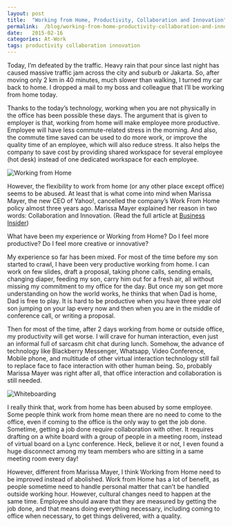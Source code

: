 ```yaml
---
layout: post
title:  "Working from Home, Productivity, Collaboration and Innovation"
permalink:  /blog/working-from-home-productivity-collaboration-and-innovation.html
date:   2015-02-16
categories: At-Work
tags: productivity collaboration innovation
---
```


Today, I’m defeated by the traffic. Heavy rain that pour since last night has caused massive traffic jam across the city and suburb or Jakarta. So, after moving only 2 km in 40 minutes, much slower than walking, I turned my car back to home. I dropped a mail to my boss and colleague that I’ll be working from home today.

Thanks to the today’s technology, working when you are not physically in the office has been possible these days. The argument that is given to employer is that, working from home will make employee more productive. Employee will have less commute-related stress in the morning. And also, the commute time saved can be used to do more work, or improve the quality time of an employee, which will also reduce stress. It also helps the company to save cost by providing shared workspace for several employee (hot desk) instead of one dedicated workspace for each employee.

![Working from Home](http://s.benny.id/images/post-143.jpg)

However, the flexibility to work from home (or any other place except office) seems to be abused. At least that is what come into mind when Marissa Mayer, the new CEO of Yahoo!, cancelled the company’s Work From Home policy almost three years ago. Marissa Mayer explained her reason in two words: Collaboration and Innovation. (Read the full article at [Business Insider](http://www.businessinsider.com/marissa-mayer-defends-her-work-from-home-ban-2013-4))

What have been my experience or Working from Home? Do I feel more productive? Do I feel more creative or innovative?

My experience so far has been mixed. For most of the time before my son started to crawl, I have been very productive working from home. I can work on few slides, draft a proposal, taking phone calls, sending emails, changing diaper, feeding my son, carry him out for a fresh air, all without missing my commitment to my office for the day. But once my son get more understanding on how the world works, he thinks that when Dad is home, Dad is free to play. It is hard to be productive when you have three year old son jumping on your lap every now and then when you are in the middle of conference call, or writing a proposal.

Then for most of the time, after 2 days working from home or outside office, my productivity will get worse. I will crave for human interaction, even just an informal full of sarcasm chit chat during lunch. Somehow, the advance of technology like Blackberry Messenger, Whatsapp, Video Conference, Mobile phone, and multitude of other virtual interaction technology still fail to replace face to face interaction with other human being. So, probably Marissa Mayer was right after all, that office interaction and collaboration is still needed.

![Whiteboarding](http://s.benny.id/images/whiteboarding.jpg)

I really think that, work from home has been abused by some employee. Some people think work from home mean there are no need to come to the office, even if coming to the office is the only way to get the job done. Sometime, getting a job done require collaboration with other. It requires drafting on a white board with a group of people in a meeting room, instead of virtual board on a Lync conference. Heck, believe it or not, I even found a huge disconnect among my team members who are sitting in a same meeting room every day!

However, different from Marissa Mayer, I think Working from Home need to be improved instead of abolished. Work from Home has a lot of benefit, as people sometime need to handle personal matter that can’t be handled outside working hour. However, cultural changes need to happen at the same time. Employee should aware that they are measured by getting the job done, and that means doing everything necessary, including coming to office when necessary, to get things delivered, with a quality.
